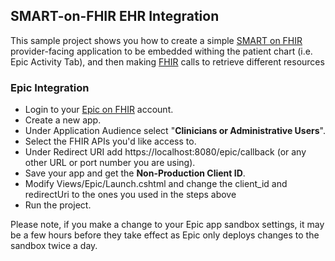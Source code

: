 ## SMART-on-FHIR EHR Integration
This sample project shows you how to create a simple [SMART on FHIR](https://docs.smarthealthit.org/) provider-facing application to be embedded withing the patient chart (i.e. Epic Activity Tab), and then making [FHIR](https://hl7.org/fhir/) calls to retrieve different resources

### Epic Integration

 - Login to your [Epic on FHIR](https://fhir.epic.com/) account.
 - Create a new app.
 - Under Application Audience select "**Clinicians or Administrative Users**".
 - Select the FHIR APIs you'd like access to.
 - Under Redirect URI add https://localhost:8080/epic/callback (or any other URL or port number you are using).
 - Save your app and get the **Non-Production Client ID**.
 - Modify Views/Epic/Launch.cshtml and change the client_id and redirectUri to the ones you used in the steps above
 - Run the project.

Please note, if you make a change to your Epic app sandbox settings, it may be a few hours before they take effect as Epic only deploys changes to the sandbox twice a day.
